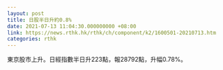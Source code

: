 ```yaml
---
layout: post
title: 日股半日升約0.8%
date: 2021-07-13 11:04:30.000000000 +08:00
link: https://news.rthk.hk/rthk/ch/component/k2/1600501-20210713.htm
categories: rthk
---
```


東京股市上升。日經指數半日升223點，報28792點，升幅0.78%。
